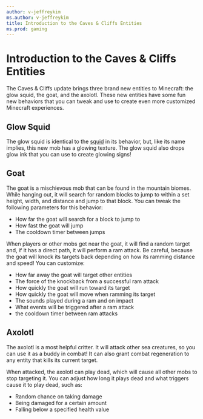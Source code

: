 ```yaml
---
author: v-jeffreykim
ms.author: v-jeffreykim
title: Introduction to the Caves & Cliffs Entities
ms.prod: gaming
---
```


# Introduction to the Caves & Cliffs Entities

The Caves & Cliffs update brings three brand new entities to Minecraft: the glow squid, the goat, and the axolotl. These new entities have some fun new behaviors that you can tweak and use to create even more customized Minecraft experiences.

## Glow Squid

The glow squid is identical to the [squid](../Source/VanillaBehaviorPack/entities/axolotl.json) in its behavior, but, like its name implies, this new mob has a glowing texture. The glow squid also drops glow ink that you can use to create glowing signs!

## Goat

The goat is a mischievous mob that can be found in the mountain biomes. While hanging out, it will search for random blocks to jump to within a set height, width, and distance and jump to that block. You can tweak the following parameters for this behavior:

- How far the goat will search for a block to jump to
- How fast the goat will jump
- The cooldown timer between jumps

When players or other mobs get near the goat, it will find a random target and, if it has a direct path, it will perform a ram attack. Be careful, because the goat will knock its targets back depending on how its ramming distance and speed! You can customize:

- How far away the goat will target other entities
- The force of the knockback from a successful ram attack
- How quickly the goat will run toward its target
- How quickly the goat will move when ramming its target
- The sounds played during a ram and on impact
- What events will be triggered after a ram attack
- the cooldown timer between ram attacks

## Axolotl

The axolotl is a most helpful critter. It will attack other sea creatures, so you can use it as a buddy in combat! It can also grant combat regeneration to any entity that kills its current target.

When attacked, the axolotl can play dead, which will cause all other mobs to stop targeting it. You can adjust how long it plays dead and what triggers cause it to play dead, such as:

- Random chance on taking damage
- Being damaged for a certain amount
- Falling below a specified health value